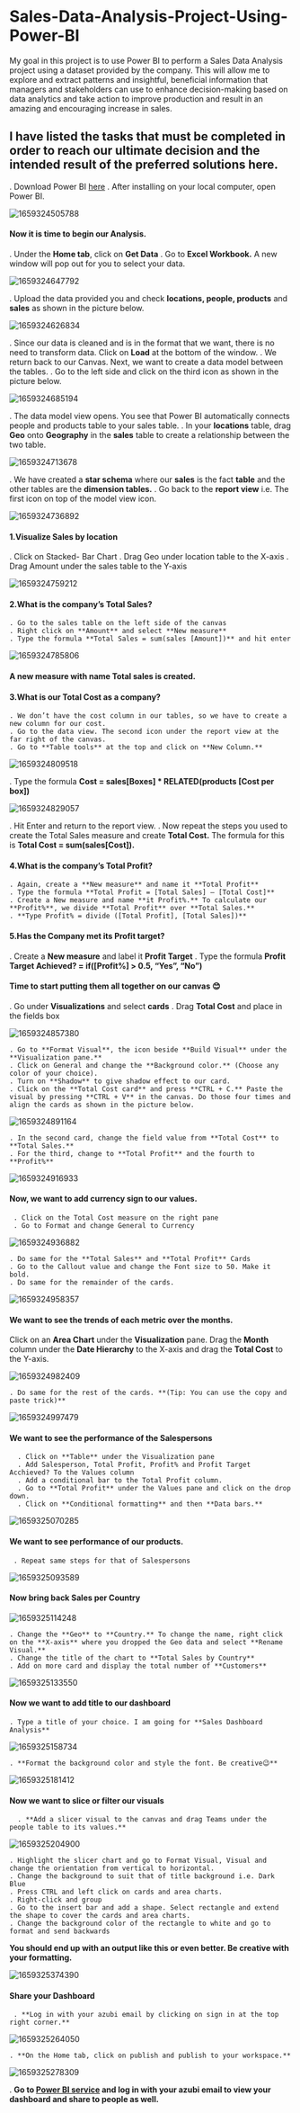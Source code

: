 # Sales-Data-Analysis-Project-Using-Power-BI

My goal in this project is to use Power BI to perform a Sales Data Analysis project using a dataset provided by the company. This will allow me to explore and extract patterns and insightful, beneficial information that managers and stakeholders can use to enhance decision-making based on data analytics and take action to improve production and result in an amazing and encouraging increase in sales.

## I have listed the tasks that must be completed in order to reach our ultimate decision and the intended result of the preferred solutions here.

. Download Power BI [here](https://powerbi.microsoft.com/en-us/downloads/)
. After installing on your local computer, open Power BI. 


![1659324505788](https://github.com/justinjabo250/Sales-Data-Analysis-Project-Using-Power-BI/assets/115732734/a4a90eca-a476-4a00-805d-8941fbac930d)

#### Now it is time to begin our Analysis.

  . Under the **Home tab**, click on **Get Data**
  . Go to **Excel Workbook.** A new window will pop out for you to select your data.


![1659324647792](https://github.com/justinjabo250/Sales-Data-Analysis-Project-Using-Power-BI/assets/115732734/43943443-ac51-40cb-9489-e03360734314)

. Upload the data provided you and check **locations, people, products** and **sales** as shown in the picture below.


![1659324626834](https://github.com/justinjabo250/Sales-Data-Analysis-Project-Using-Power-BI/assets/115732734/8c0f3eda-89e7-4f04-b1a9-56e2faa4147c)


. Since our data is cleaned and is in the format that we want, there is no need to transform data. Click on **Load** at the bottom of the window.
. We return back to our Canvas. Next, we want to create a data model between the tables.
. Go to the left side and click on the third icon as shown in the picture below.


![1659324685194](https://github.com/justinjabo250/Sales-Data-Analysis-Project-Using-Power-BI/assets/115732734/e2751cda-8b19-47bd-91f3-2e4978081252)


. The data model view opens. You see that Power BI automatically connects people and products table to your sales table.
. In your **locations** table, drag **Geo** onto **Geography** in the **sales** table to create a relationship between the two table.


![1659324713678](https://github.com/justinjabo250/Sales-Data-Analysis-Project-Using-Power-BI/assets/115732734/e312bfe2-189e-4bd6-979d-ddbab893623d)


. We have created a **star schema** where our **sales** is the fact **table** and the other tables are the **dimension tables.**
. Go back to the **report view** i.e. The first icon on top of the model view icon.


![1659324736892](https://github.com/justinjabo250/Sales-Data-Analysis-Project-Using-Power-BI/assets/115732734/d839ed38-d4f5-4ac9-beeb-1234f6a0e628)


#### 1.Visualize Sales by location

   . Click on Stacked- Bar Chart
   . Drag Geo under location table to the X-axis
   . Drag Amount under the sales table to the Y-axis
   

![1659324759212](https://github.com/justinjabo250/Sales-Data-Analysis-Project-Using-Power-BI/assets/115732734/7056ad2b-acb2-476b-9b25-2459442b26bd)


#### 2.What is the company’s Total Sales?

    . Go to the sales table on the left side of the canvas
    . Right click on **Amount** and select **New measure**
    . Type the formula **Total Sales = sum(sales [Amount])** and hit enter



![1659324785806](https://github.com/justinjabo250/Sales-Data-Analysis-Project-Using-Power-BI/assets/115732734/5cee194a-7b3f-461e-8acc-66a1088699bf)


#### A new measure with name Total sales is created.


#### 3.What is our Total Cost as a company?

    . We don’t have the cost column in our tables, so we have to create a new column for our cost.
    . Go to the data view. The second icon under the report view at the far right of the canvas.
    . Go to **Table tools** at the top and click on **New Column.**


![1659324809518](https://github.com/justinjabo250/Sales-Data-Analysis-Project-Using-Power-BI/assets/115732734/90500b07-c916-41ef-bc4f-be509e6d66e0)

   . Type the formula **Cost = sales[Boxes] * RELATED(products [Cost per box])**

![1659324829057](https://github.com/justinjabo250/Sales-Data-Analysis-Project-Using-Power-BI/assets/115732734/8a5bbf28-b821-492c-b14b-7c87b45829db)

   . Hit Enter and return to the report view.
   . Now repeat the steps you used to create the Total Sales measure and create **Total Cost.** The formula for this is **Total Cost = sum(sales[Cost]).**
   
#### 4.What is the company’s Total Profit?

    . Again, create a **New measure** and name it **Total Profit**
    . Type the formula **Total Profit = [Total Sales] – [Total Cost]**
    . Create a New measure and name **it Profit%.** To calculate our **Profit%**, we divide **Total Profit** over **Total Sales.**
    . **Type Profit% = divide ([Total Profit], [Total Sales])**


#### 5.Has the Company met its Profit target?

  . Create a **New measure** and label it **Profit Target**
  . Type the formula **Profit Target Achieved? = if([Profit%] > 0.5, “Yes”, “No”)**


#### Time to start putting them all together on our canvas 😊

   . Go under **Visualizations** and select **cards**
   . Drag **Total Cost** and place in the fields box

![1659324857380](https://github.com/justinjabo250/Sales-Data-Analysis-Project-Using-Power-BI/assets/115732734/3f6817db-7f27-4cac-a272-6afdd63d9eed)

    . Go to **Format Visual**, the icon beside **Build Visual** under the **Visualization pane.**
    . Click on General and change the **Background color.** (Choose any color of your choice).
    . Turn on **Shadow** to give shadow effect to our card.
    . Click on the **Total Cost card** and press **CTRL + C.** Paste the visual by pressing **CTRL + V** in the canvas. Do those four times and align the cards as shown in the picture below.

![1659324891164](https://github.com/justinjabo250/Sales-Data-Analysis-Project-Using-Power-BI/assets/115732734/2c2e05db-d4f1-43b4-a335-55729981458b)


    . In the second card, change the field value from **Total Cost** to **Total Sales.**
    . For the third, change to **Total Profit** and the fourth to **Profit%**


![1659324916933](https://github.com/justinjabo250/Sales-Data-Analysis-Project-Using-Power-BI/assets/115732734/d4b209c8-d284-4267-9ac9-8711de9b3f51)


#### Now, we want to add currency sign to our values.

     . Click on the Total Cost measure on the right pane 
     . Go to Format and change General to Currency


![1659324936882](https://github.com/justinjabo250/Sales-Data-Analysis-Project-Using-Power-BI/assets/115732734/b0e45ac9-7f47-4b59-a7c1-166b4a7b2709)

  
    . Do same for the **Total Sales** and **Total Profit** Cards
    . Go to the Callout value and change the Font size to 50. Make it bold.
    . Do same for the remainder of the cards.
    

![1659324958357](https://github.com/justinjabo250/Sales-Data-Analysis-Project-Using-Power-BI/assets/115732734/a471c37e-160a-4db7-9d69-5d223ac32da0)


#### We want to see the trends of each metric over the months.

Click on an **Area Chart** under the **Visualization** pane.
Drag the **Month** column under the **Date Hierarchy** to the X-axis and drag the **Total Cost** to the Y-axis.



![1659324982409](https://github.com/justinjabo250/Sales-Data-Analysis-Project-Using-Power-BI/assets/115732734/54f5dbeb-d714-4e95-9d3f-df05e8377ff7)

    
    . Do same for the rest of the cards. **(Tip: You can use the copy and paste trick)**
    

![1659324997479](https://github.com/justinjabo250/Sales-Data-Analysis-Project-Using-Power-BI/assets/115732734/81209d0a-32f1-40f0-8c7b-4a29d9158f9c)


#### We want to see the performance of the Salespersons 

      . Click on **Table** under the Visualization pane
      . Add Salesperson, Total Profit, Profit% and Profit Target Acchieved? To the Values column
      . Add a conditional bar to the Total Profit column.
      . Go to **Total Profit** under the Values pane and click on the drop down.
      . Click on **Conditional formatting** and then **Data bars.**
      

![1659325070285](https://github.com/justinjabo250/Sales-Data-Analysis-Project-Using-Power-BI/assets/115732734/45355907-e817-4103-a61e-12cd4da3bb96)


#### We want to see performance of our products.

     . Repeat same steps for that of Salespersons

     
![1659325093589](https://github.com/justinjabo250/Sales-Data-Analysis-Project-Using-Power-BI/assets/115732734/929c0d6d-f6d2-46c4-b385-c272ff380d87)

#### Now bring back Sales per Country

![1659325114248](https://github.com/justinjabo250/Sales-Data-Analysis-Project-Using-Power-BI/assets/115732734/40f617f6-5db9-457a-877b-0abe74e9ea82)


    . Change the **Geo** to **Country.** To change the name, right click on the **X-axis** where you dropped the Geo data and select **Rename Visual.**
    . Change the title of the chart to **Total Sales by Country**
    . Add on more card and display the total number of **Customers**


![1659325133550](https://github.com/justinjabo250/Sales-Data-Analysis-Project-Using-Power-BI/assets/115732734/182e7fa2-52bf-4d6d-ad4e-709d496ef123)

#### Now we want to add title to our dashboard

    . Type a title of your choice. I am going for **Sales Dashboard Analysis**

![1659325158734](https://github.com/justinjabo250/Sales-Data-Analysis-Project-Using-Power-BI/assets/115732734/68d86091-dd52-482f-9b36-4b9faba522cb)

    . **Format the background color and style the font. Be creative😉**

![1659325181412](https://github.com/justinjabo250/Sales-Data-Analysis-Project-Using-Power-BI/assets/115732734/f88a9c8a-b57f-4f41-a3de-0296661dbb13)


#### Now we want to slice or filter our visuals 

      . **Add a slicer visual to the canvas and drag Teams under the people table to its values.**


![1659325204900](https://github.com/justinjabo250/Sales-Data-Analysis-Project-Using-Power-BI/assets/115732734/31d15eaa-b779-4203-92ab-a70bc57e9b3d)


    . Highlight the slicer chart and go to Format Visual, Visual and change the orientation from vertical to horizontal.
    . Change the background to suit that of title background i.e. Dark Blue
    . Press CTRL and left click on cards and area charts.
    . Right-click and group
    . Go to the insert bar and add a shape. Select rectangle and extend the shape to cover the cards and area charts.
    . Change the background color of the rectangle to white and go to format and send backwards



**You should end up with an output like this or even better. Be creative with your formatting.**



![1659325374390](https://github.com/justinjabo250/Sales-Data-Analysis-Project-Using-Power-BI/assets/115732734/5a37abae-c7b4-4d63-ad1a-7e113d3df918)


#### Share your Dashboard

     . **Log in with your azubi email by clicking on sign in at the top right corner.**


![1659325264050](https://github.com/justinjabo250/Sales-Data-Analysis-Project-Using-Power-BI/assets/115732734/3c1d58df-9017-460e-8145-e6a8937b154e)

    . **On the Home tab, click on publish and publish to your workspace.**

![1659325278309](https://github.com/justinjabo250/Sales-Data-Analysis-Project-Using-Power-BI/assets/115732734/09783781-19fa-4254-983e-fef3eb18e80c)

   . **Go to [Power BI service](https://app.powerbi.com/singleSignOn?ru=https%3A%2F%2Fapp.powerbi.com%2Fhome%3FnoSignUpCheck%3D1) and log in with your azubi email to view your dashboard and share to people as well.**



